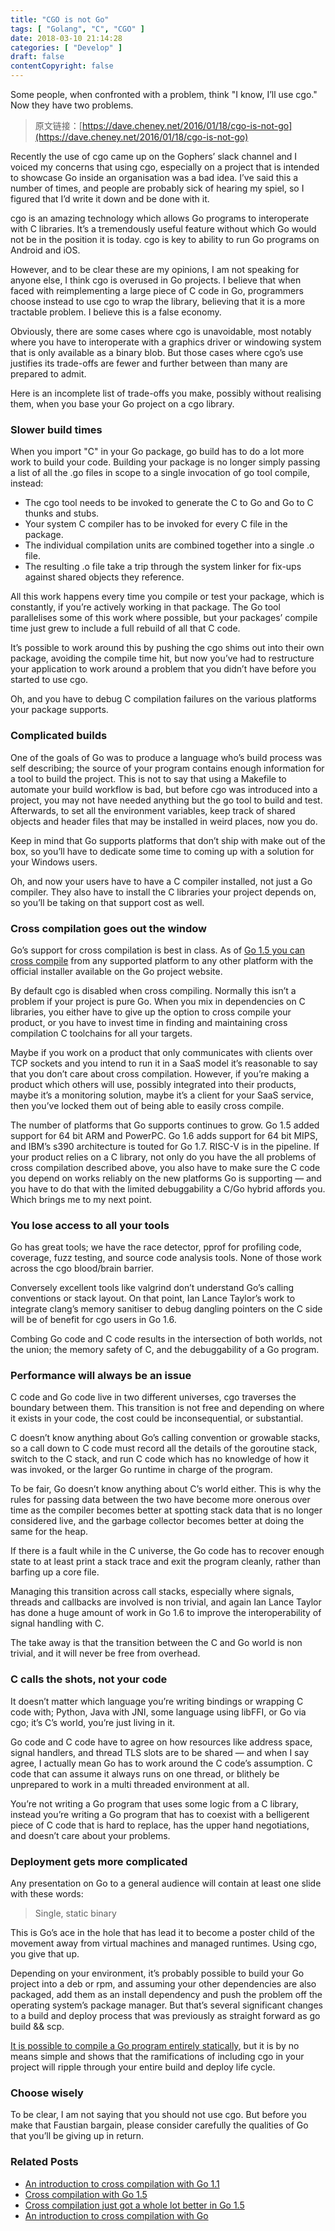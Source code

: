 ```yaml
---
title: "CGO is not Go"
tags: [ "Golang", "C", "CGO" ]
date: 2018-03-10 21:14:28
categories: [ "Develop" ]
draft: false
contentCopyright: false
---
```


Some people, when confronted with a problem, think "I know, I’ll use cgo." Now they have two problems.

<!--more-->

> 原文链接：[https://dave.cheney.net/2016/01/18/cgo-is-not-go](https://dave.cheney.net/2016/01/18/cgo-is-not-go)

Recently the use of cgo came up on the Gophers’ slack channel and I voiced my concerns that using cgo, especially on a project that is intended to showcase Go inside an organisation was a bad idea. I’ve said this a number of times, and people are probably sick of hearing my spiel, so I figured that I’d write it down and be done with it.

cgo is an amazing technology which allows Go programs to interoperate with C libraries. It’s a tremendously useful feature without which Go would not be in the position it is today. cgo is key to ability to run Go programs on Android and iOS.

However, and to be clear these are my opinions, I am not speaking for anyone else, I think cgo is overused in Go projects. I believe that when faced with reimplementing a large piece of C code in Go, programmers choose instead to use cgo to wrap the library, believing that it is a more tractable problem. I believe this is a false economy.

Obviously, there are some cases where cgo is unavoidable, most notably where you have to interoperate with a graphics driver or windowing system that is only available as a binary blob. But those cases where cgo’s use justifies its trade-offs are fewer and further between than many are prepared to admit.

Here is an incomplete list of trade-offs you make, possibly without realising them, when you base your Go project on a cgo library.

### Slower build times

When you import "C" in your Go package, go build has to do a lot more work to build your code. Building your package is no longer simply passing a list of all the .go files in scope to a single invocation of go tool compile, instead:

- The cgo tool needs to be invoked to generate the C to Go and Go to C thunks and stubs.
- Your system C compiler has to be invoked for every C file in the package.
- The individual compilation units are combined together into a single .o file.
- The resulting .o file take a trip through the system linker for fix-ups against shared objects they reference.

All this work happens every time you compile or test your package, which is constantly, if you’re actively working in that package. The Go tool parallelises some of this work where possible, but your packages’ compile time just grew to include a full rebuild of all that C code.

It’s possible to work around this by pushing the cgo shims out into their own package, avoiding the compile time hit, but now you’ve had to restructure your application to work around a problem that you didn’t have before you started to use cgo.

Oh, and you have to debug C compilation failures on the various platforms your package supports.

### Complicated builds

One of the goals of Go was to produce a language who’s build process was self describing; the source of your program contains enough information for a tool to build the project. This is not to say that using a Makefile to automate your build workflow is bad, but before cgo was introduced into a project, you may not have needed anything but the go tool to build and test. Afterwards, to set all the environment variables, keep track of shared objects and header files that may be installed in weird places, now you do.

Keep in mind that Go supports platforms that don’t ship with make out of the box, so you’ll have to dedicate some time to coming up with a solution for your Windows users.

Oh, and now your users have to have a C compiler installed, not just a Go compiler. They also have to install the C libraries your project depends on, so you’ll be taking on that support cost as well.

### Cross compilation goes out the window

Go’s support for cross compilation is best in class. As of [Go 1.5 you can cross compile](http://dave.cheney.net/2015/08/22/cross-compilation-with-go-1-5) from any supported platform to any other platform with the official installer available on the Go project website.

By default cgo is disabled when cross compiling. Normally this isn’t a problem if your project is pure Go. When you mix in dependencies on C libraries, you either have to give up the option to cross compile your product, or you have to invest time in finding and maintaining cross compilation C toolchains for all your targets.

Maybe if you work on a product that only communicates with clients over TCP sockets and you intend to run it in a SaaS model it’s reasonable to say that you don’t care about cross compilation. However, if you’re making a product which others will use, possibly integrated into their products, maybe it’s a monitoring solution, maybe it’s a client for your SaaS service, then you’ve locked them out of being able to easily cross compile.

The number of platforms that Go supports continues to grow. Go 1.5 added support for 64 bit ARM and PowerPC. Go 1.6 adds support for 64 bit MIPS, and IBM’s s390 architecture is touted for Go 1.7. RISC-V is in the pipeline. If your product relies on a C library, not only do you have the all problems of cross compilation described above, you also have to make sure the C code you depend on works reliably on the new platforms Go is supporting — and you have to do that with the limited debuggability a C/Go hybrid affords you. Which brings me to my next point.

### You lose access to all your tools

Go has great tools; we have the race detector, pprof for profiling code, coverage, fuzz testing, and source code analysis tools. None of those work across the cgo blood/brain barrier.

Conversely excellent tools like valgrind don’t understand Go’s calling conventions or stack layout.  On that point, Ian Lance Taylor’s work to integrate clang’s memory sanitiser to debug dangling pointers on the C side will be of benefit for cgo users in Go 1.6.

Combing Go code and C code results in the intersection of both worlds, not the union; the memory safety of C, and the debuggability of a Go program.

### Performance will always be an issue

C code and Go code live in two different universes, cgo traverses the boundary between them. This transition is not free and depending on where it exists in your code, the cost could be inconsequential, or substantial.

C doesn’t know anything about Go’s calling convention or growable stacks, so a call down to C code must record all the details of the goroutine stack, switch to the C stack, and run C code which has no knowledge of how it was invoked, or the larger Go runtime in charge of the program.

To be fair, Go doesn’t know anything about C’s world either. This is why the rules for passing data between the two have become more onerous over time as the compiler becomes better at spotting stack data that is no longer considered live, and the garbage collector becomes better at doing the same for the heap.

If there is a fault while in the C universe, the Go code has to recover enough state to at least print a stack trace and exit the program cleanly, rather than barfing up a core file.

Managing this transition across call stacks, especially where signals, threads and callbacks are involved is non trivial, and again Ian Lance Taylor has done a huge amount of work in Go 1.6 to improve the interoperability of signal handling with C.

The take away is that the transition between the C and Go world is non trivial, and it will never be free from overhead.

### C calls the shots, not your code

It doesn’t matter which language you’re writing bindings or wrapping C code with; Python, Java with JNI, some language using libFFI, or Go via cgo; it’s C’s world, you’re just living in it.

Go code and C code have to agree on how resources like address space, signal handlers, and thread TLS slots are to be shared — and when I say agree, I actually mean Go has to work around the C code’s assumption. C code that can assume it always runs on one thread, or blithely be unprepared to work in a multi threaded environment at all.

You’re not writing a Go program that uses some logic from a C library, instead you’re writing a Go program that has to coexist with a belligerent piece of C code that is hard to replace, has the upper hand negotiations, and doesn’t care about your problems.

### Deployment gets more complicated

Any presentation on Go to a general audience will contain at least one slide with these words:

> Single, static binary

This is Go’s ace in the hole that has lead it to become a poster child of the movement away from virtual machines and managed runtimes. Using cgo, you give that up.

Depending on your environment, it’s probably possible to build your Go project into a deb or rpm, and assuming your other dependencies are also packaged, add them as an install dependency and push the problem off the operating system’s package manager. But that’s several significant changes to a build and deploy process that was previously as straight forward as go build && scp.

[It is possible to compile a Go program entirely statically](http://dominik.honnef.co/posts/2015/06/statically_compiled_go_programs__always__even_with_cgo__using_musl/), but it is by no means simple and shows that the ramifications of including cgo in your project will ripple through your entire build and deploy life cycle.

### Choose wisely

To be clear, I am not saying that you should not use cgo. But before you make that Faustian bargain, please consider carefully the qualities of Go that you’ll be giving up in return.

### Related Posts

- [An introduction to cross compilation with Go 1.1](https://dave.cheney.net/2013/07/09/an-introduction-to-cross-compilation-with-go-1-1)
- [Cross compilation with Go 1.5](https://dave.cheney.net/2015/08/22/cross-compilation-with-go-1-5)
- [Cross compilation just got a whole lot better in Go 1.5](https://dave.cheney.net/2015/03/03/cross-compilation-just-got-a-whole-lot-better-in-go-1-5)
- [An introduction to cross compilation with Go](https://dave.cheney.net/2012/09/08/an-introduction-to-cross-compilation-with-go)
